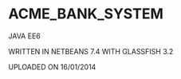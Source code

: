 ACME_BANK_SYSTEM
================

JAVA EE6 

WRITTEN IN NETBEANS 7.4 WITH GLASSFISH 3.2

UPLOADED ON 16/01/2014
